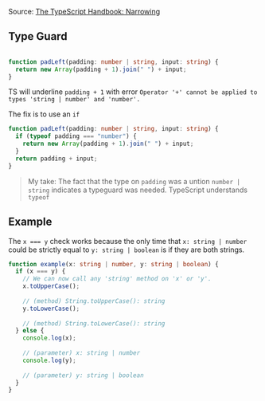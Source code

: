 Source: [The TypeScript Handbook: Narrowing](https://www.typescriptlang.org/docs/handbook/2/narrowing.html#the-in-operator-narrowing)


## Type Guard

```ts

function padLeft(padding: number | string, input: string) {
  return new Array(padding + 1).join(" ") + input;
}
```
TS will underline `padding + 1` with error `Operator '+' cannot be applied to types 'string | number' and 'number'.`

The fix is to use an `if`

```ts
function padLeft(padding: number | string, input: string) {
  if (typeof padding === "number") {
    return new Array(padding + 1).join(" ") + input;
  }
  return padding + input;
}
```

> My take: The fact that the type on `padding` was a untion `number | string` indicates a typeguard was needed.
> TypeScript understands `typeof`


## Example

The `x === y` check works because the only time that `x: string | number` could be strictly equal to `y: string | boolean` is if they are both strings.

```ts
function example(x: string | number, y: string | boolean) {
  if (x === y) {
    // We can now call any 'string' method on 'x' or 'y'.
    x.toUpperCase();
          
    // (method) String.toUpperCase(): string
    y.toLowerCase();
          
    // (method) String.toLowerCase(): string
  } else {
    console.log(x);
               
    // (parameter) x: string | number
    console.log(y);
               
    // (parameter) y: string | boolean
  }
}
```
